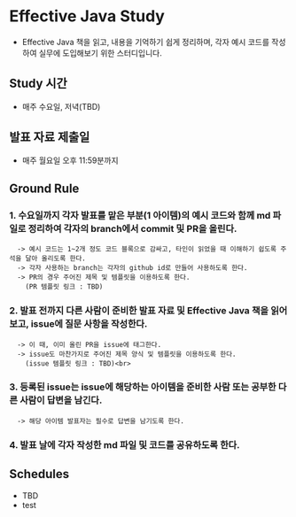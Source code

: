 # Effective Java Study
- Effective Java 책을 읽고, 내용을 기억하기 쉽게 정리하며, 각자 예시 코드를 작성하여 실무에 도입해보기 위한 스터디입니다.

## Study 시간
- 매주 수요일, 저녁(TBD)

## 발표 자료 제출일
- 매주 월요일 오후 11:59분까지

## Ground Rule
### 1. 수요일까지 각자 발표를 맡은 부분(1 아이템)의 예시 코드와 함께 md 파일로 정리하여 각자의 branch에서 commit 및 PR을 올린다.
      -> 예시 코드는 1~2개 정도 코드 블록으로 감싸고, 타인이 읽었을 때 이해하기 쉽도록 주석을 달아 올리도록 한다.
      -> 각자 사용하는 branch는 각자의 github id로 만들어 사용하도록 한다.
      -> PR의 경우 주어진 제목 및 템플릿을 이용하도록 한다.
        (PR 템플릿 링크 : TBD)
### 2. 발표 전까지 다른 사람이 준비한 발표 자료 및 Effective Java 책을 읽어보고, issue에 질문 사항을 작성한다.
      -> 이 때, 이미 올린 PR을 issue에 태그한다.
      -> issue도 마찬가지로 주어진 제목 양식 및 템플릿을 이용하도록 한다.
        (issue 템플릿 링크 : TBD)<br>
### 3. 등록된 issue는 issue에 해당하는 아이템을 준비한 사람 또는 공부한 다른 사람이 답변을 남긴다.
      -> 해당 아이템 발표자는 필수로 답변을 남기도록 한다.
### 4. 발표 날에 각자 작성한 md 파일 및 코드를 공유하도록 한다.

## Schedules
- TBD
- test